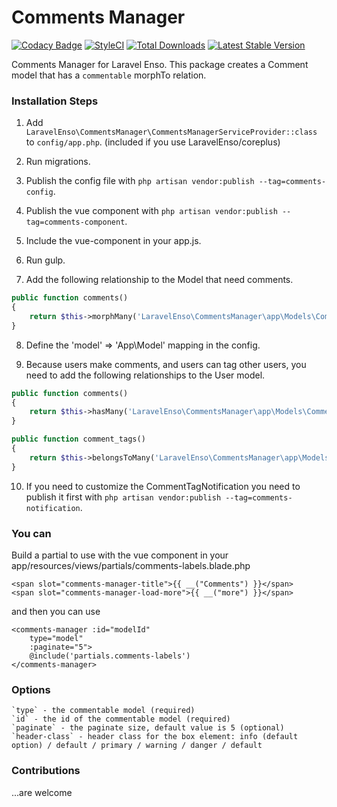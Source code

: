 # Comments Manager
[![Codacy Badge](https://api.codacy.com/project/badge/Grade/d96ab52d782d46b9a94e00ea6059b34c)](https://www.codacy.com/app/laravel-enso/CommentsManager?utm_source=github.com&utm_medium=referral&utm_content=laravel-enso/CommentsManager&utm_campaign=badger)
[![StyleCI](https://styleci.io/repos/85583597/shield?branch=master)](https://styleci.io/repos/85583597)
[![Total Downloads](https://poser.pugx.org/laravel-enso/commentsmanager/downloads)](https://packagist.org/packages/laravel-enso/commentsmanager)
[![Latest Stable Version](https://poser.pugx.org/laravel-enso/commentsmanager/version)](https://packagist.org/packages/laravel-enso/commentsmanager)

Comments Manager for Laravel Enso. This package creates a Comment model that has a `commentable` morphTo relation.

### Installation Steps

1. Add `LaravelEnso\CommentsManager\CommentsManagerServiceProvider::class` to `config/app.php`. (included if you use LaravelEnso/coreplus)

2. Run migrations.

3. Publish the config file with `php artisan vendor:publish --tag=comments-config`.

4. Publish the vue component with `php artisan vendor:publish --tag=comments-component`.

5. Include the vue-component in your app.js.

6. Run gulp.

7. Add the following relationship to the Model that need comments.

```php
public function comments()
{
    return $this->morphMany('LaravelEnso\CommentsManager\app\Models\Comment', 'commentable');
}
```

8. Define the 'model' => 'App\Model' mapping in the config.

9. Because users make comments, and users can tag other users, you need to add the following relationships to the User model.

```php
public function comments()
{
    return $this->hasMany('LaravelEnso\CommentsManager\app\Models\Comment');
}

public function comment_tags()
{
    return $this->belongsToMany('LaravelEnso\CommentsManager\app\Models\Comment');
}
```

10. If you need to customize the CommentTagNotification you need to publish it first with `php artisan vendor:publish --tag=comments-notification`.

### You can

Build a partial to use with the vue component in your app/resources/views/partials/comments-labels.blade.php

```
<span slot="comments-manager-title">{{ __("Comments") }}</span>
<span slot="comments-manager-load-more">{{ __("more") }}</span>
```

and then you can use

```
<comments-manager :id="modelId"
    type="model"
    :paginate="5">
    @include('partials.comments-labels')
</comments-manager>
```

### Options

	`type` - the commentable model (required)
	`id` - the id of the commentable model (required)
	`paginate` - the paginate size, default value is 5 (optional)
    `header-class` - header class for the box element: info (default option) / default / primary / warning / danger / default

### Contributions

...are welcome